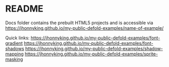 README
======

Docs folder contains the prebuilt HTML5 projects and is accessible via https://jhonnyking.github.io/my-public-defold-examples/name-of-example/

Quick links:
https://jhonnyking.github.io/my-public-defold-examples/font-gradient
https://jhonnyking.github.io/my-public-defold-examples/font-shadows
https://jhonnyking.github.io/my-public-defold-examples/shadow-mapping
https://jhonnyking.github.io/my-public-defold-examples/sprite-masking
